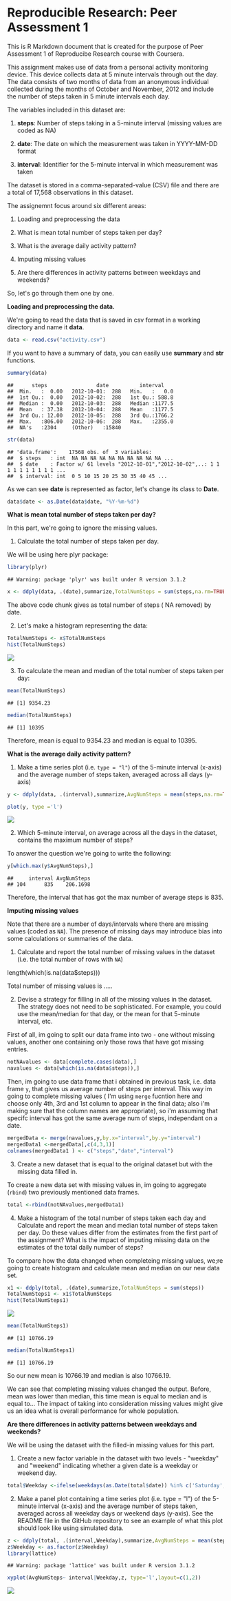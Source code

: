 # Reproducible Research: Peer Assessment 1

This is R Markdown document that is created for the purpose of Peer Assessment 1 of Reproducibe Research course with Coursera. 

This assignment makes use of data from a personal activity monitoring device. This device collects data at 5 minute intervals through out the day. The data consists of two months of data from an anonymous individual collected during the months of October and November, 2012 and include the number of steps taken in 5 minute intervals each day.

The variables included in this dataset are:

1. **steps**: Number of steps taking in a 5-minute interval (missing values are coded as NA)

2. **date**: The date on which the measurement was taken in YYYY-MM-DD format

3. **interval**: Identifier for the 5-minute interval in which measurement was taken


The dataset is stored in a comma-separated-value (CSV) file and there are a total of 17,568 observations in this dataset.


The assignemnt focus around six different areas:


1. Loading and preprocessing the data


2. What is mean total number of steps taken per day?


3. What is the average daily activity pattern?


4. Imputing missing values


5. Are there differences in activity patterns between weekdays and weekends?



So, let's go through them one by one.


**Loading and preprocessing the data.**

We're going to read the data that is saved in csv format in a working directory and name it **data**.


```r
data <- read.csv("activity.csv")
```


If you want to have a summary of data, you can easily use **summary** and **str** functions.



```r
summary(data)
```

```
##      steps                date          interval     
##  Min.   :  0.00   2012-10-01:  288   Min.   :   0.0  
##  1st Qu.:  0.00   2012-10-02:  288   1st Qu.: 588.8  
##  Median :  0.00   2012-10-03:  288   Median :1177.5  
##  Mean   : 37.38   2012-10-04:  288   Mean   :1177.5  
##  3rd Qu.: 12.00   2012-10-05:  288   3rd Qu.:1766.2  
##  Max.   :806.00   2012-10-06:  288   Max.   :2355.0  
##  NA's   :2304     (Other)   :15840
```

```r
str(data)
```

```
## 'data.frame':	17568 obs. of  3 variables:
##  $ steps   : int  NA NA NA NA NA NA NA NA NA NA ...
##  $ date    : Factor w/ 61 levels "2012-10-01","2012-10-02",..: 1 1 1 1 1 1 1 1 1 1 ...
##  $ interval: int  0 5 10 15 20 25 30 35 40 45 ...
```


As we can see **date** is represented as factor, let's change its class to **Date**.

```r
data$date <- as.Date(data$date, "%Y-%m-%d")
```


**What is mean total number of steps taken per day?**

In this part, we're going to ignore the missing values.

1. Calculate the total number of steps taken per day.

We will be using here plyr package:



```r
library(plyr)
```

```
## Warning: package 'plyr' was built under R version 3.1.2
```

```r
x <- ddply(data, .(date),summarize,TotalNumSteps = sum(steps,na.rm=TRUE))
```

The above code chunk gives as total number of steps ( NA removed) by date.

2. Let's make a histogram representing the data:

```r
TotalNumSteps <- x$TotalNumSteps
hist(TotalNumSteps)
```

![](PA1_template_files/figure-html/unnamed-chunk-5-1.png) 

3. To calculate the mean and median of the total number of steps taken per day: 


```r
mean(TotalNumSteps)
```

```
## [1] 9354.23
```

```r
median(TotalNumSteps)
```

```
## [1] 10395
```

Therefore, mean is equal to 9354.23 and median is equal to 10395.


**What is the average daily activity pattern?**

1. Make a time series plot (i.e. `type = "l"`) of the 5-minute interval (x-axis) and the average number of steps taken, averaged across all days (y-axis)


```r
y <- ddply(data, .(interval),summarize,AvgNumSteps = mean(steps,na.rm=TRUE))

plot(y, type ='l')
```

![](PA1_template_files/figure-html/unnamed-chunk-7-1.png) 

2. Which 5-minute interval, on average across all the days in the dataset, contains the maximum number of steps?

To answer the question we're going to write the following:

```r
y[which.max(y$AvgNumSteps),]
```

```
##     interval AvgNumSteps
## 104      835    206.1698
```

Therefore, the interval that has got the max number of average steps is 835.


**Imputing missing values**

Note that there are a number of days/intervals where there are missing values (coded as `NA`). The presence of missing days may introduce bias into some calculations or summaries of the data.

1. Calculate and report the total number of missing values in the dataset (i.e. the total number of rows with `NA`)

length(which(is.na(data$steps)))

Total number of missing values is .....

2. Devise a strategy for filling in all of the missing values in the dataset. The strategy does not need to be sophisticated. For example, you could use the mean/median for that day, or the mean for that 5-minute interval, etc.

First of all, im going to split our data frame into two - one without missing values, another one containing only those rows that have got missing entries.


```r
notNAvalues <- data[complete.cases(data),]
navalues <- data[which(is.na(data$steps)),]
```

Then, im going to use data frame that i obtained in previous task, i.e. data frame `y`, that gives us average number of steps per interval. This way im going to complete missing values ( I'm using `merge` fucntion here and choose only 4th, 3rd and 1st column to appear in the final data; also i'm making sure that the column names are appropriate), so i'm assuming that specifc interval has got the same average num of steps, independant on a date.


```r
mergedData <- merge(navalues,y,by.x="interval",by.y="interval")
mergedData1 <-mergedData[,c(4,3,1)]
colnames(mergedData1 ) <- c("steps","date","interval")
```


3. Create a new dataset that is equal to the original dataset but with the missing data filled in.

To create a new data set with missing values in, im going to aggregate (`rbind`) two previously mentioned data frames.


```r
total <-rbind(notNAvalues,mergedData1)
```


4. Make a histogram of the total number of steps taken each day and Calculate and report the mean and median total number of steps taken per day. Do these values differ from the estimates from the first part of the assignment? What is the impact of imputing missing data on the estimates of the total daily number of steps?


To compare how the data changed when completeing missing values, we;re going to create histogram and calculate mean and median on our new data set.

```r
x1 <- ddply(total, .(date),summarize,TotalNumSteps = sum(steps))
TotalNumSteps1 <- x1$TotalNumSteps
hist(TotalNumSteps1)
```

![](PA1_template_files/figure-html/unnamed-chunk-12-1.png) 

```r
mean(TotalNumSteps1)
```

```
## [1] 10766.19
```

```r
median(TotalNumSteps1)
```

```
## [1] 10766.19
```

So our new mean is 10766.19 and median is also 10766.19.


We can see that completing missing values changed the output. Before, mean was lower than median, this time mean is equal to median and is equal to... The impact of taking into consideration missing values might give us an idea what is overall performance for whole population.


**Are there differences in activity patterns between weekdays and weekends?**

We will be using the dataset with the filled-in missing values for this part.

1. Create a new factor variable in the dataset with two levels - "weekday" and "weekend" indicating whether a given date is a weekday or weekend day.


```r
total$Weekday <-ifelse(weekdays(as.Date(total$date)) %in% c('Saturday','Sunday'), "weekend", "weekday")
```


2. Make a panel plot containing a time series plot (i.e. type = "l") of the 5-minute interval (x-axis) and the average number of steps taken, averaged across all weekday days or weekend days (y-axis). See the README file in the GitHub repository to see an example of what this plot should look like using simulated data.

```r
z <- ddply(total, .(interval,Weekday),summarize,AvgNumSteps = mean(steps))
z$Weekday <- as.factor(z$Weekday)
library(lattice)
```

```
## Warning: package 'lattice' was built under R version 3.1.2
```

```r
xyplot(AvgNumSteps~ interval|Weekday,z, type='l',layout=c(1,2))
```

![](PA1_template_files/figure-html/unnamed-chunk-14-1.png) 






